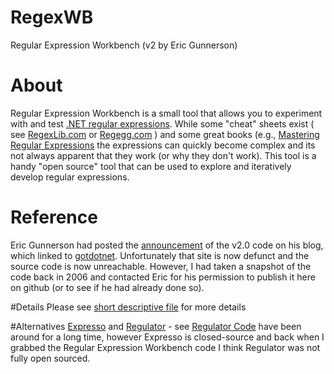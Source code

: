 # RegexWB
Regular Expression Workbench (v2 by Eric Gunnerson)

# About
Regular Expression Workbench is a small tool that allows you to experiment with and test [.NET regular expressions](https://msdn.microsoft.com/en-us/library/az24scfc(v=vs.110).aspx). While some "cheat" sheets exist ( see [RegexLib.com](http://regexlib.com/CheatSheet.aspx) or [Regegg.com](http://www.rexegg.com/regex-quickstart.html) ) and some great books (e.g., [Mastering Regular Expressions](http://www.amazon.com/dp/0596528124?tag=onamazon-20) the expressions can quickly become complex and its not always apparent that they work (or why they don't work). This tool is a handy "open source" tool that can be used to explore and iteratively develop regular expressions.

# Reference
Eric Gunnerson had posted the [announcement](https://blogs.msdn.microsoft.com/ericgu/2003/07/07/regular-expression-workbench-v2-0/) of the v2.0 code on his blog, which linked to [gotdotnet](http://www.gotdotnet.com/). Unfortunately that site is now defunct and the source code is now unreachable. However, I had taken a snapshot of the code back in 2006 and contacted Eric for his permission to publish it here on github (or to see if he had already done so).

#Details
Please see [short descriptive file](./Doc/RegexWorkbench.htm) for more details

#Alternatives
[Expresso](http://www.ultrapico.com/expresso.htm) and [Regulator](http://regex.osherove.com/) - see [Regulator Code](https://sourceforge.net/projects/regulator/) have been around for a long time, however Expresso is closed-source and back when I grabbed the Regular Expression Workbench code I think Regulator was not fully open sourced.
